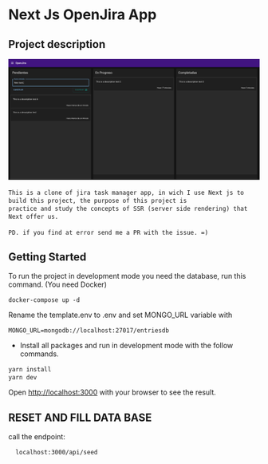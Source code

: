 # Next Js OpenJira App

## Project description

![](./images/img1.png)


```
This is a clone of jira task manager app, in wich I use Next js to build this project, the purpose of this project is
practice and study the concepts of SSR (server side rendering) that Next offer us.

PD. if you find at error send me a PR with the issue. =)
```

## Getting Started

To run the project in development mode you need the database, run this command.
(You need Docker)
```
docker-compose up -d
```

Rename the template.env to .env and set MONGO_URL variable with
```
MONGO_URL=mongodb://localhost:27017/entriesdb
```

* Install all packages and run in development mode with the follow commands.
```
yarn install
yarn dev
```

Open [http://localhost:3000](http://localhost:3000) with your browser to see the result.

## RESET AND FILL DATA BASE
call the endpoint:
```
  localhost:3000/api/seed
```